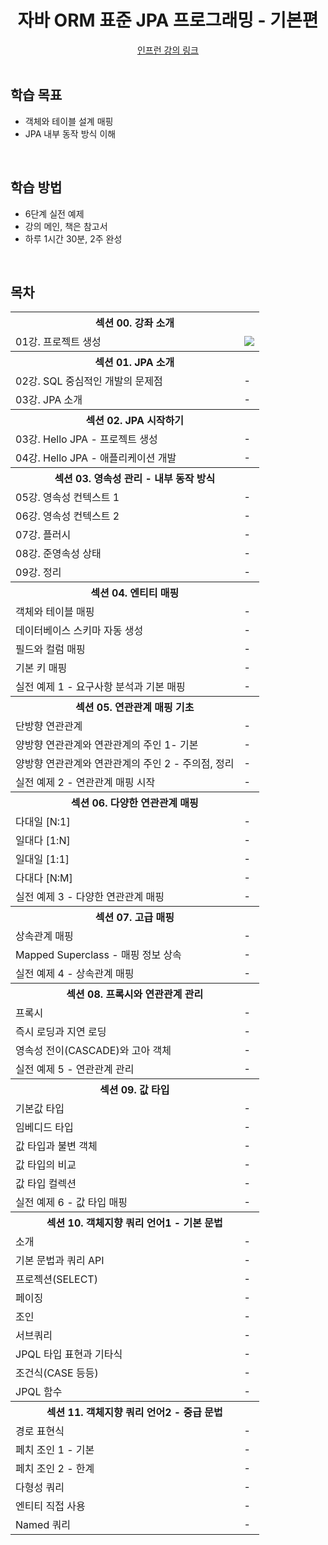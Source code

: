 <div align=center>
<h1> 자바 ORM 표준 JPA 프로그래밍 - 기본편 </h1>
</div>
<div align="center">
<a href="https://www.inflearn.com/course/ORM-JPA-Basic"> 인프런 강의 링크 </a>
</div>

<br />

## 학습 목표
- 객체와 테이블 설계 매핑
- JPA 내부 동작 방식 이해

<br/>

## 학습 방법
- 6단계 실전 예제
- 강의 메인, 책은 참고서 
- 하루 1시간 30분, 2주 완성

<br/>

## 목차

<table>
<tr>
    <th colspan="2"> 섹션 00. 강좌 소개 </th>
</tr>
<tr>
    <td> 01강. 프로젝트 생성</td><td><img src="https://img.shields.io/badge/-21/04/08-DFFD26" /></td>
</tr>
<tr>
    <th colspan="2"> 섹션 01. JPA 소개 </th>
</tr>
<tr>
    <tr><td> 02강. SQL 중심적인 개발의 문제점 </td><td> - </td></tr>
    <tr><td> 03강. JPA 소개 </td><td> - </td></tr>
</tr>
<tr>
    <th colspan="2"> 섹션 02. JPA 시작하기 </th>
</tr>
<tr>
    <tr><td> 03강. Hello JPA - 프로젝트 생성 </td><td> - </td></tr>
    <tr><td> 04강. Hello JPA - 애플리케이션 개발 </td><td> - </td></tr>
</tr>
<tr>
    <th colspan="2"> 섹션 03. 영속성 관리 - 내부 동작 방식 </th>
</tr>
<tr>
    <tr><td> 05강. 영속성 컨텍스트 1 </td><td> - </td></tr>
    <tr><td> 06강. 영속성 컨텍스트 2 </td><td> - </td></tr>
    <tr><td> 07강. 플러시 </td><td> - </td></tr>
    <tr><td> 08강. 준영속성 상태 </td><td> - </td></tr>
    <tr><td> 09강. 정리 </td><td> - </td></tr>
</tr>
<tr>
    <th colspan="2"> 섹션 04. 엔티티 매핑 </th>
</tr>
<tr>
    <tr><td> 객체와 테이블 매핑 </td><td> - </td></tr>
    <tr><td> 데이터베이스 스키마 자동 생성 </td><td> - </td></tr>
    <tr><td> 필드와 컬럼 매핑 </td><td> - </td></tr>
    <tr><td> 기본 키 매핑 </td><td> - </td></tr>
    <tr><td> 실전 예제 1 - 요구사항 분석과 기본 매핑 </td><td> - </td></tr>
</tr>
<tr>
    <th colspan="2"> 섹션 05. 연관관계 매핑 기초 </th>
</tr>
    <tr><td> 단방향 연관관계 </td><td> - </td></tr>
    <tr><td> 양방향 연관관계와 연관관계의 주인 1- 기본 </td><td> - </td></tr>
    <tr><td> 양방향 연관관계와 연관관계의 주인 2 - 주의점, 정리 </td><td> - </td></tr>
    <tr><td> 실전 예제 2 - 연관관계 매핑 시작 </td><td> - </td></tr>
<tr>
    <th colspan="2"> 섹션 06. 다양한 연관관계 매핑 </th>
</tr>
    <tr><td> 다대일 [N:1] </td><td> - </td></tr>
    <tr><td> 일대다 [1:N] </td><td> - </td></tr>
    <tr><td> 일대일 [1:1] </td><td> - </td></tr>
    <tr><td> 다대다 [N:M] </td><td> - </td></tr>
    <tr><td> 실전 예제 3 - 다양한 연관관계 매핑 </td><td> - </td></tr>
<tr>
    <th colspan="2"> 섹션 07. 고급 매핑 </th>
</tr>
    <tr><td> 상속관계 매핑 </td><td> - </td></tr>
    <tr><td> Mapped Superclass - 매핑 정보 상속 </td><td> - </td></tr>
    <tr><td> 실전 예제 4 - 상속관계 매핑 </td><td> - </td></tr>
<tr>
    <th colspan="2"> 섹션 08. 프록시와 연관관계 관리 </th>
</tr>
    <tr><td> 프록시 </td><td> - </td></tr>
    <tr><td> 즉시 로딩과 지연 로딩 </td><td> - </td></tr>
    <tr><td> 영속성 전이(CASCADE)와 고아 객체 </td><td> - </td></tr>
    <tr><td> 실전 예제 5 - 연관관계 관리 </td><td> - </td></tr>
<tr>
    <th colspan="2"> 섹션 09. 값 타입 </th>
</tr>
    <tr><td> 기본값 타입 </td><td> - </td></tr>
    <tr><td> 임베디드 타입 </td><td> - </td></tr>
    <tr><td> 값 타입과 불변 객체 </td><td> - </td></tr>
    <tr><td> 값 타입의 비교 </td><td> - </td></tr>
    <tr><td> 값 타입 컬렉션 </td><td> - </td></tr>
    <tr><td> 실전 예제 6 - 값 타입 매핑 </td><td> - </td></tr>
<tr>
    <th colspan="2"> 섹션 10. 객체지향 쿼리 언어1 - 기본 문법 </th>
</tr>
    <tr><td> 소개 </td><td> - </td></tr>
    <tr><td> 기본 문법과 쿼리 API </td><td> - </td></tr>
    <tr><td> 프로젝션(SELECT) </td><td> - </td></tr>
    <tr><td> 페이징 </td><td> - </td></tr>
    <tr><td> 조인 </td><td> - </td></tr>
    <tr><td> 서브쿼리 </td><td> - </td></tr>
    <tr><td> JPQL 타입 표현과 기타식 </td><td> - </td></tr>
    <tr><td> 조건식(CASE 등등) </td><td> - </td></tr>
    <tr><td> JPQL 함수 </td><td> - </td></tr>
<tr>
    <th colspan="2"> 섹션 11. 객체지향 쿼리 언어2 - 중급 문법 </th>
</tr>
    <tr><td> 경로 표현식 </td><td> - </td></tr>
    <tr><td> 페치 조인 1 - 기본 </td><td> - </td></tr>
    <tr><td> 페치 조인 2 - 한계 </td><td> - </td></tr>
    <tr><td> 다형성 쿼리 </td><td> - </td></tr>
    <tr><td> 엔티티 직접 사용 </td><td> - </td></tr>
    <tr><td> Named 쿼리 </td><td> - </td></tr>
</table>


